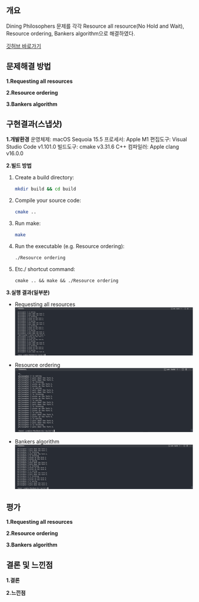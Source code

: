 ## 개요
Dining Philosophers 문제를 각각 Resource all resource(No Hold and Wait), Resource ordering, Bankers algorithm으로 해결하였다.

[깃허브 바로가기](https://github.com/logicallaw/INHA_OperatingSystem_003/tree/main/src/dining_philosophers_problems)

## 문제해결 방법
**1.Requesting all resources**

**2.Resource ordering**

**3.Bankers algorithm**

## 구현결과(스냅샷)
**1.개발환경**
운영체제: macOS Sequoia 15.5
프로세서: Apple M1
편집도구: Visual Studio Code v1.101.0
빌드도구: cmake v3.31.6
C++ 컴파일러: Apple clang v16.0.0

**2.빌드 방법**
1. Create a build directory:
   ```bash
   mkdir build && cd build
   ```

2. Compile your source code:
   ```bash
   cmake ..
   ```

3. Run make:
   ```bash
   make
   ```

4. Run the executable (e.g. Resource ordering):
    ```bash
    ./Resource ordering
    ```

5. Etc./ shortcut command:
   ```
   cmake .. && make && ./Resource ordering
   ```

**3.실행 결과(일부분)**
- Requesting all resources
![Requesting all resources](./no_hold_and_wait_snapshot.png)

- Resource ordering
![Resource ordering](./resource_ordering_snapshot.png)

- Bankers algorithm
![Bankers algorithm](./bankers_algorithm_snapshot.png)

## 평가
**1.Requesting all resources**

**2.Resource ordering**

**3.Bankers algorithm**

## 결론 및 느낀점
**1.결론**

**2.느낀점**

